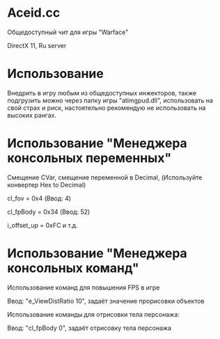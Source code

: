 # Aceid.cc
Общедоступный чит для игры "Warface"

DirectX 11, Ru server

# Использование
Внедрить в игру любым из общедоступных инжекторов, также подгрузить можно через папку игры "atimgpud.dll", использовать на свой страх и риск, настоятельно рекомендую не использовать на высоких рангах.

# Использование "Менеджера консольных переменных"
Смещение CVar, смещение переменной в Decimal, (Используйте конвертер Hex to Decimal)

cl_fov = 0x4 (Ввод: 4)

cl_fpBody = 0x34 (Ввод: 52)

i_offset_up = 0xFC и т.д.

# Использование "Менеджера консольных команд"
Использование команд для повышения FPS в игре

Ввод: "e_ViewDistRatio 10", задаёт значение прорисовки объектов 

Использование команды для отрисовки тела персонажа:

Ввод: "cl_fpBody 0", задаёт отрисовку тела персонажа
